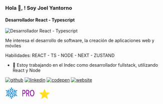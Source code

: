 ### Hola 👋, ! Soy Joel Yantorno
#### Desarrollador React - Typescript
![Desarrollador React - Typescript](https://res.cloudinary.com/ddbujqxjh/image/upload/v1689735203/react-js-logo-no_pddky1.jpg)

Me interesa el desarrollo de software, la creación de aplicaciones web y móviles

Habilidades: REACT - TS - NODE - NEXT - ZUSTAND

- 🔭 Estoy trabajando en el Indec como desarrollador fullstack, utilizando React y Node 


[<img src='https://cdn.jsdelivr.net/npm/simple-icons@3.0.1/icons/github.svg' alt='github' height='40'>](https://github.com/YantornoJoel)  [<img src='https://cdn.jsdelivr.net/npm/simple-icons@3.0.1/icons/linkedin.svg' alt='linkedin' height='40'>](https://www.linkedin.com/in/joel-yantorno/)  [<img src='https://cdn.jsdelivr.net/npm/simple-icons@3.0.1/icons/codepen.svg' alt='codepen' height='40'>](https://codepen.io/yantornojoel)  [<img src='https://cdn.jsdelivr.net/npm/simple-icons@3.0.1/icons/icloud.svg' alt='website' height='40'>](https://joel-yantorno.vercel.app/)  

<a href='https://archiveprogram.github.com/'><img src='https://raw.githubusercontent.com/acervenky/animated-github-badges/master/assets/acbadge.gif' width='40' height='40'></a> <a href='https://github.com/pricing'><img src='https://raw.githubusercontent.com/acervenky/animated-github-badges/master/assets/pro.gif' width='40' height='40'></a> <a href='https://stars.github.com/'><img src='https://raw.githubusercontent.com/acervenky/animated-github-badges/master/assets/starbadge.gif' width='35' height='35'></a> 


